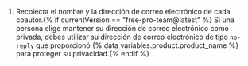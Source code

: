 1. Recolecta el nombre y la dirección de correo electrónico de cada coautor.{% if currentVersion == "free-pro-team@latest" %} Si una persona elige mantener su dirección de correo electrónico como privada, debes utilizar su dirección de correo electrónico de tipo `no-reply` que proporcionó {% data variables.product.product_name %} para proteger su privacidad.{% endif %}
